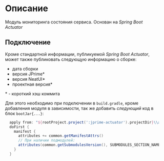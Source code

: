 # Описание

Модуль мониторинга состояния сервиса. Основан на *Spring Boot Actuator*

## Подключение

Кроме стандартной информации, публикуемой *Spring Boot Actuator*, 
может также публиковать следующую информацию о сборке:

* дата сборки
* версия JPrime*
* версия NeatUI*
* проектная версия*

\* - короткий хэш коммита

Для этого необходимо при подключении в `build.gradle`, кроме добавления модуля в зависимости, 
так же добавить _следующий_ код в блок ``bootJar{...}``:

```groovy
  apply from: "${rootProject.project(':jprime-actuator').projectDir}\\actuator.gradle"
  doFirst {
    manifest {
      attributes += common.getManifestAttrs()
      // При наличии подмодулей:
      attributes(common.getSubmodulesVersion(), SUBMODULES_SECTION_NAME)
    }
  }
```